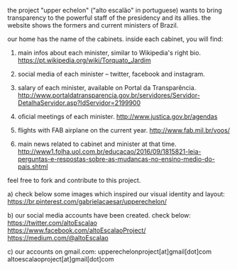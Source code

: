 the project "upper echelon" ("alto escalão" in portuguese) wants to bring transparency to the powerful staff of the presidency and its allies.
the website shows the formers and current ministers of Brazil. 

our home has the name of the cabinets.
inside each cabinet, you will find:
1) main infos about each minister, similar to Wikipedia's right bio.
https://pt.wikipedia.org/wiki/Torquato_Jardim

2) social media of each minister – twitter, facebook and instagram.

3) salary of each minister, available on Portal da Transparência.
http://www.portaldatransparencia.gov.br/servidores/Servidor-DetalhaServidor.asp?IdServidor=2199900

4) oficial meetings of each minister.
http://www.justica.gov.br/agendas

5) flights with FAB airplane on the current year.
http://www.fab.mil.br/voos/

6) main news related to cabinet and minister at that time.
http://www1.folha.uol.com.br/educacao/2016/09/1815821-leia-perguntas-e-respostas-sobre-as-mudancas-no-ensino-medio-do-pais.shtml

feel free to fork and contribute to this project.

a) check below some images which inspired our visual identity and layout:
https://br.pinterest.com/gabrielacaesar/upperechelon/

b) our social media accounts have been created. check below:
https://twitter.com/altoEscalao</br>
https://www.facebook.com/altoEscalaoProject/</br>
https://medium.com/@altoEscalao

c) our accounts on gmail.com:
upperechelonproject[at]gmail[dot]com
altoescalaoproject[at]gmail[dot]com
